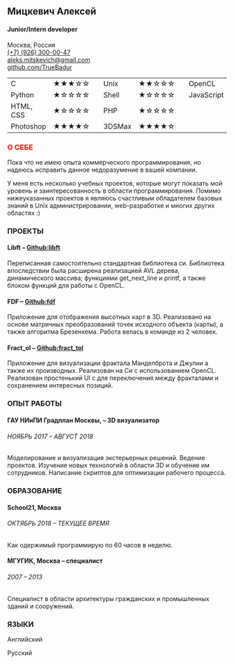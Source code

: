 
<h2>Мицкевич Алексей</h2>
<h4>Junior/Intern developer</h4>
<span class="align-right"><p>Москва, Россия<br>
<a href="tel:+79263000047">(+7) (926) 300-00-47</a><br>
<a href="mailto:aleks.mitskevich@gmail.com?subject=Предложение о работе">aleks.mitskevich@gmail.com</a><br>
<a href="https://www.github.com/TrueBadur">github.com/TrueBadur</a><br></p></span>
<table>
  <tr>
    <td>С</td><td>★★★☆☆</td><td></td>
    <td>Unix</td><td>★★☆☆☆</td><td></td>
    <td>OpenCL</td><td>★★☆☆☆</td>
  </tr>
  <tr>
    <td>Python</td><td>★☆☆☆☆</td><td></td>
    <td>Shell</td><td>★☆☆☆☆</td><td></td>
    <td>JavaScript</td><td>★☆☆☆☆</td>
  </tr>
  <tr>
    <td>HTML, CSS</td><td>★☆☆☆☆</td><td></td>
    <td>PHP</td><td>★☆☆☆☆</td><td></td>
    <td></td><td></td>
  </tr>
  <tr>
    <td>Photoshop</td><td>★★★★☆</td><td></td>
    <td>3DSMax</td><td>★★★★☆</td><td></td>
    <td></td><td></td>
  </tr>
</table>
<h3 style="color: red;">О СЕБЕ</h3>
<p>Пока что не имею опыта коммерческого программирования, но надеюсь исправить данное недоразумение в вашей компании. </p>
<p>У меня есть несколько учебных проектов, которые  могут показать мой уровень и заинтересованность в области 
программирования. Помимо нижеуказанных проектов я являюсь счастливым обладателем базовых знаний в Unix администрировании, 
web-разработке и многих других областях :)</p>
<h3>ПРОЕКТЫ</h3>
<h4>Libft  – <a href="https://github.com/TrueBadur/libft">Github:libft</a></h4>
<p>Переписанная самостоятельно стандартная библиотека си. Библиотека впоследствии была расширена реализацией AVL дерева, 
динамического массива; функциями get_next_line и printf, а также блоком функций для работы с OpenCL.</p>
<h4>FDF  – <a href="https://github.com/TrueBadur/fdf">Github:fdf</a></h4>
<p>Приложение для отображения высотных карт в 3D. Реализовано на основе матричных преобразований точек исходного 
объекта (карты), а также алгоритма Брезенхема. Работа велась в команде из 2 человек.</p> 
<h4>Fract_ol  – <a href="https://github.com/TrueBadur/libft">Github:fract_tol</a></h4>
<p>Приложение для визуализации фрактала Манделброта и Джулии а также их производных. 
Реализован на Си с использованием OpenCL. Реализован простенький UI с для переключения между фракталами и 
сохранением интересных позиций.</p>
<h3>ОПЫТ РАБОТЫ</h3>
<h4>ГАУ НИиПИ Градплан Москвы,  – 3D визуализатор</h4>
<h6>НОЯБРЬ 2017 – АВГУСТ 2018</h6>
<p>Моделирование и визуализация экстерьерных решений. Ведение проектов. Изучение новых технологий в области 3D 
и обучение им сотрудников. Написание скриптов для оптимизации рабочего процесса.</p>
<h3>ОБРАЗОВАНИЕ</h3>
<h4>School21, Москва<h4>
<h6>ОКТЯБРЬ 2018 – ТЕКУЩЕЕ ВРЕМЯ</h6>
<p>Как одержимый программирую по 60 часов в неделю.<p>
<h4>МГУГИК, Москва – специалист</h4>
<h6>2007 – 2013</h6>
<p>Специалист в области архитектуры гражданских и промышленных зданий и сооружений.</p>

<h3>ЯЗЫКИ</h3>
<p>Английский</p>
<p>Русский</p>


